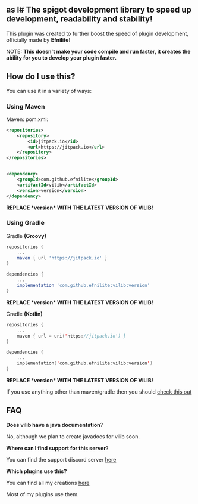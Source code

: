 as l# The spigot development library to speed up development, readability and stability!
---
This plugin was created to further boost the speed of plugin development, officially made by **Efnilite**!

NOTE: **This doesn't make your code compile and run faster, it creates the ability for you to develop your plugin faster.**

## How do I use this?
You can use it in a variety of ways:

### Using Maven
Maven: pom.xml:
```xml
<repositories>
    <repository>
        <id>jitpack.io</id>
        <url>https://jitpack.io</url>
    </repository>
</repositories>


<dependency>
    <groupId>com.github.efnilite</groupId>
    <artifactId>vilib</artifactId>
    <version>version</version>
</dependency>
```

**REPLACE \*version\* WITH THE LATEST VERSION OF VILIB!**

### Using Gradle
Gradle **(Groovy)**
```groovy
repositories {
    ...
    maven { url 'https://jitpack.io' }
}

dependencies {
    ...
    implementation 'com.github.efnilite:vilib:version' 
}
```

**REPLACE \*version\* WITH THE LATEST VERSION OF VILIB!**

Gradle **(Kotlin)**
```kotlin
repositories {
    ...
    maven { url = uri('https://jitpack.io') }
}

dependencies {
    ...
    implementation('com.github.efnilite:vilib:version')
}
```

**REPLACE \*version\* WITH THE LATEST VERSION OF VILIB!**

If you use anything other than maven/gradle then you should [check this out](https://jitpack.io/#efnilite/vilib)

## FAQ
**Does vilib have a java documentation**?

No, although we plan to create javadocs for vilib soon.

**Where can I find support for this server**?

You can find the support discord server [here](https://discord.gg/Qd67XnxS5s)

**Which plugins use this?**

You can find all my creations [here](https://github.com/Efnilite/)

Most of my plugins use them.
